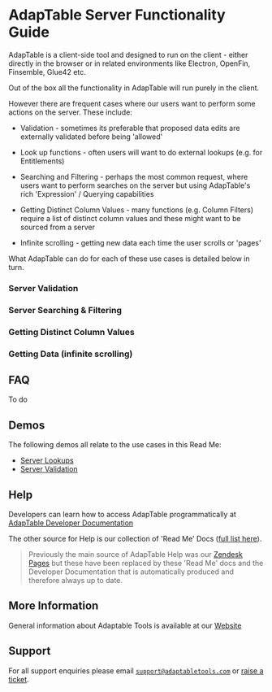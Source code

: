 # AdapTable Server Functionality Guide

AdapTable is a client-side tool and designed to run on the client - either directly in the browser or in related environments like Electron, OpenFin, Finsemble, Glue42 etc.

Out of the box all the functionality in AdapTable will run purely in the client.

However there are frequent cases where our users want to perform some actions on the server.  These include:

- Validation - sometimes its preferable that proposed data edits are externally validated before being 'allowed'

- Look up functions - often users will want to do external lookups (e.g. for Entitlements)

- Searching and Filtering - perhaps the most common request, where users want to perform searches on the server but using AdapTable's rich 'Expression' / Querying capabilities

- Getting Distinct Column Values - many functions (e.g. Column Filters) require a list of distinct column values and these might want to be sourced from a server

- Infinite scrolling - getting new data each time the user scrolls or 'pages'

What AdapTable can do for each of these use cases is detailed below in turn.

### Server Validation

### Server Searching & Filtering

### Getting Distinct Column Values

### Getting Data (infinite scrolling)


## FAQ
To do

## Demos

The following demos all relate to the use cases in this Read Me:

- [Server Lookups](https://demo.adaptabletools.com/lookups/aggridserverlookupsdemo)
- [Server Validation](https://demo.adaptabletools.com/edit/aggridservervalidationdemo)


## Help

Developers can learn how to access AdapTable programmatically at [AdapTable Developer Documentation](https://api.adaptabletools.com) 

The other source for Help is our collection of 'Read Me' Docs ([full list here](https://github.com/AdaptableTools/adaptable/blob/master/packages/adaptable/readme/readme-list.md)).

> Previously the main source of AdapTable Help was our [Zendesk Pages](https://adaptabletools.zendesk.com/hc/en-us) but these have been replaced by these 'Read Me' docs and the Developer Documentation that is automatically produced and therefore always up to date.

## More Information

General information about Adaptable Tools is available at our [Website](http://www.adaptabletools.com) 

## Support

For all support enquiries please email [`support@adaptabletools.com`](mailto:support@adaptabletools.com) or [raise a ticket](https://adaptabletools.zendesk.com/hc/en-us/requests/new).
